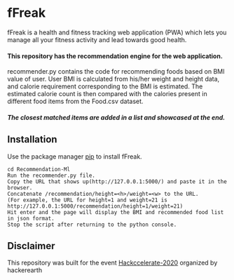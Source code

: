 # fFreak

fFreak is a health and fitness tracking web application (PWA) which lets you manage all your fitness activity and lead towards good health.
#### This repository has the recommendation engine for the web application.

recommender.py contains the code for recommending foods based on BMI value of user. User BMI is calculated from his/her weight and height data, and calorie requirement corresponding to the BMI is estimated.
The estimated calorie count is then compared with the calories present in different food items from the Food.csv dataset. 
##### The closest matched items are added in a list and showcased at the end.

## Installation

Use the package manager [pip](https://pip.pypa.io/en/stable/) to install fFreak.

```
cd Recommendation-Ml
Run the recommender.py file.
Copy the URL that shows up(http://127.0.0.1:5000/) and paste it in the browser.
Concatenate /recommendation/height=<h>/weight=<w> to the URL.
(For example, the URL for height=1 and weight=21 is http://127.0.0.1:5000/recommendation/height=1/weight=21)
Hit enter and the page will display the BMI and recommended food list in json format.
Stop the script after returning to the python console.
```

## Disclaimer
This repository was built for the event [Hackccelerate-2020](https://www.hackerearth.com/challenges/hackathon/hackccelerate-2020/) organized by hackerearth